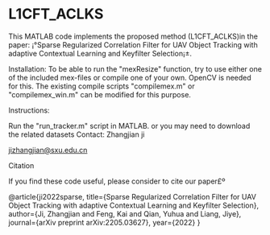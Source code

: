 # L1CFT_ACLKS
This MATLAB code implements the proposed method (L1CFT_ACLKS)in the paper: ¡°Sparse Regularized Correlation Filter for UAV Object Tracking with adaptive Contextual Learning and Keyfilter Selection¡±.

Installation: To be able to run the "mexResize" function, try to use either one of the included mex-files or compile one of your own. OpenCV is needed for this. The existing compile scripts "compilemex.m" or "compilemex_win.m" can be modified for this purpose.

Instructions:

Run the "run_tracker.m" script in MATLAB. or you may need to  download the related datasets 
Contact: Zhangjian ji

jizhangjian@sxu.edu.cn

Citation

If you find these code useful, please consider to cite our paper£º

@article{ji2022sparse,
  title={Sparse Regularized Correlation Filter for UAV Object Tracking with adaptive Contextual Learning and Keyfilter Selection},
  author={Ji, Zhangjian and Feng, Kai and Qian, Yuhua and Liang, Jiye},
  journal={arXiv preprint arXiv:2205.03627},
  year={2022}
}
